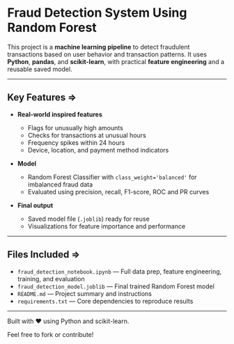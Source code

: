 # Fraud Detection System Using Random Forest

This project is a **machine learning pipeline** to detect fraudulent transactions based on user behavior and transaction patterns. It uses **Python**, **pandas**, and **scikit-learn**, with practical **feature engineering** and a reusable saved model.

---

## Key Features =>

- **Real-world inspired features**
  - Flags for unusually high amounts
  - Checks for transactions at unusual hours
  - Frequency spikes within 24 hours
  - Device, location, and payment method indicators

- **Model**
  - Random Forest Classifier with `class_weight='balanced'` for imbalanced fraud data
  - Evaluated using precision, recall, F1-score, ROC and PR curves

- **Final output**
  - Saved model file (`.joblib`) ready for reuse
  - Visualizations for feature importance and performance

---

## Files Included =>

- `fraud_detection_notebook.ipynb` — Full data prep, feature engineering, training, and evaluation
- `fraud_detection_model.joblib` — Final trained Random Forest model
- `README.md` — Project summary and instructions
- `requirements.txt` — Core dependencies to reproduce results

---
Built with ❤️ using Python and scikit-learn.

Feel free to fork or contribute!
